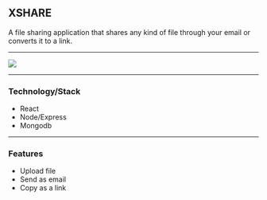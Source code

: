 ## XSHARE

A file sharing application that shares any kind of file through your email or converts it to a link.

<hr/>
<img src="
https://res.cloudinary.com/vectormike/image/upload/v1571386756/Screenshot_from_2019-10-17_21-51-40.png
">
<hr>

### Technology/Stack

* React
* Node/Express
* Mongodb

<hr>

### Features
* Upload file
*  Send as email
*  Copy as a link


